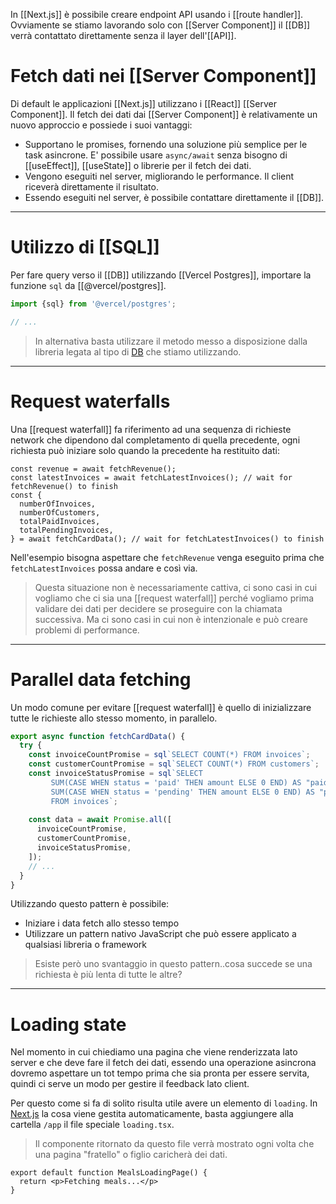 In [[Next.js]] è possibile creare endpoint API usando i [[route handler]]. Ovviamente se stiamo lavorando solo con [[Server Component]] il [[DB]] verrà contattato direttamente senza il layer dell'[[API]].

# Fetch dati nei [[Server Component]]

Di default le applicazioni [[Next.js]] utilizzano i [[React]] [[Server Component]]. Il fetch dei dati dai [[Server Component]] è relativamente un nuovo approccio e possiede i suoi vantaggi:

- Supportano le promises, fornendo una soluzione più semplice per le task asincrone. E' possibile usare `async/await` senza bisogno di [[useEffect]], [[useState]] o librerie per il fetch dei dati.
- Vengono eseguiti nel server, migliorando le performance. Il client riceverà direttamente il risultato.
- Essendo eseguiti nel server, è possibile contattare direttamente il [[DB]].

---

# Utilizzo di [[SQL]]

Per fare query verso il [[DB]] utilizzando [[Vercel Postgres]], importare la funzione `sql` da [[@vercel/postgres]].

```ts
import {sql} from '@vercel/postgres';

// ...
```

>In alternativa basta utilizzare il metodo messo a disposizione dalla libreria legata al tipo di [DB](DB) che stiamo utilizzando.

---

# Request waterfalls

Una [[request waterfall]] fa riferimento ad una sequenza di richieste network che dipendono dal completamento di quella precedente, ogni richiesta può iniziare solo quando la precedente ha restituito dati:

```tsx
const revenue = await fetchRevenue();
const latestInvoices = await fetchLatestInvoices(); // wait for fetchRevenue() to finish
const {
  numberOfInvoices,
  numberOfCustomers,
  totalPaidInvoices,
  totalPendingInvoices,
} = await fetchCardData(); // wait for fetchLatestInvoices() to finish
```

Nell'esempio bisogna aspettare che `fetchRevenue` venga eseguito prima che `fetchLatestInvoices` possa andare e così via.

>Questa situazione non è necessariamente cattiva, ci sono casi in cui vogliamo che ci sia una [[request waterfall]] perché vogliamo prima validare dei dati per decidere se proseguire con la chiamata successiva. Ma ci sono casi in cui non è intenzionale e può creare problemi di performance.

---

# Parallel data fetching

Un modo comune per evitare [[request waterfall]] è quello di inizializzare tutte le richieste allo stesso momento, in parallelo.

```ts
export async function fetchCardData() {
  try {
    const invoiceCountPromise = sql`SELECT COUNT(*) FROM invoices`;
    const customerCountPromise = sql`SELECT COUNT(*) FROM customers`;
    const invoiceStatusPromise = sql`SELECT
         SUM(CASE WHEN status = 'paid' THEN amount ELSE 0 END) AS "paid",
         SUM(CASE WHEN status = 'pending' THEN amount ELSE 0 END) AS "pending"
         FROM invoices`;
 
    const data = await Promise.all([
      invoiceCountPromise,
      customerCountPromise,
      invoiceStatusPromise,
    ]);
    // ...
  }
}
```

Utilizzando questo pattern è possibile:
- Iniziare i data fetch allo stesso tempo
- Utilizzare un pattern nativo JavaScript che può essere applicato a qualsiasi libreria o framework

>Esiste però uno svantaggio in questo pattern..cosa succede se una richiesta è più lenta di tutte le altre?

---

# Loading state

Nel momento in cui chiediamo una pagina che viene renderizzata lato server e che deve fare il fetch dei dati, essendo una operazione asincrona dovremo aspettare un tot tempo prima che sia pronta per essere servita, quindi ci serve un modo per gestire il feedback lato client.

Per questo come si fa di solito risulta utile avere un elemento di `loading`.
In [Next.js](Next.js) la cosa viene gestita automaticamente, basta aggiungere alla cartella `/app` il file speciale `loading.tsx`.

>Il componente ritornato da questo file verrà mostrato ogni volta che una pagina "fratello" o figlio caricherà dei dati.

```tsx title=loading.tsx
export default function MealsLoadingPage() {
  return <p>Fetching meals...</p>
}
```